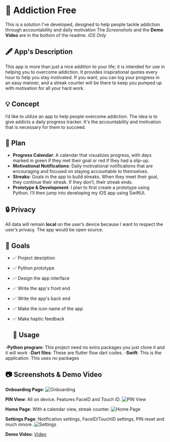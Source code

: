 # 📱 Addiction Free

This is a solution I’ve developed, designed to help people tackle addiction through accountability and daily motivation
The *Screenshots* and the **Demo Video** are in the bottom of the readme. *iOS Only*

## 🖋️ App's Description

This app is more than just a nice addition to your life; it is intended for use in helping you to overcome addiction. It provides inspirational quotes every hour to help you stay motivated. If you want, you can log your progress in an easy manner, and a streak counter will be there to keep you pumped up with motivation for all your hard work.

## 💡 Concept

I’d like to utilize an app to help people overcome addiction. The idea is to give addicts a daily progress tracker. It's the accountability and motivation that is necessary for them to succeed.

## 📝 Plan

- **Progress Calendar**: A calendar that visualizes progress, with days marked in green if they met their goal or red if they had a slip-up.
- **Motivational Notifications**: Daily motivational notifications that are encouraging and focused on staying accountable to themselves.
- **Streaks**: Goals in the app to build streaks. When they meet their goal, they continue their streak. If they don’t, their streak ends.
- **Prototype & Development**: I plan to first create a prototype using Python. I’ll then jump into developing my iOS app using SwiftUI.

## 🔒 Privacy

All data will remain **local** on the user’s device because I want to respect the user’s privacy. The app would be open source.

## 🏁 Goals


- ✅ Project desription
- ✅ Python prototype
- ✅ Design the app interface
- ✅ Write the app's front end
- ✅ Write the app's back end
- ✅ Make the icon name of the app
- ✅ Make haptic feedback

  ## 🔨 Usage

-**Python program**: This project need no extra packages you just clone it and it will work
-**Dart files**: These are flutter flow dart codes.
-**Swift**: This is the application. This uses no packages

## 📷 Screenshots & Demo Video


**Onboarding Page**:
![Onboarding](Screenshots/Picture%204.png)

**PIN View**: All on device. Features FaceID and Touch ID.
![PIN View](Screenshots/Picture%203.png)

**Home Page**: With a calendar view, streak counter.
![Home Page](Screenshots/Picture%201.png)

**Settings Page**: Notification settings, FaceID/TouchID settings, PIN reset and much mnore.
![Settings](Screenshots/Picture%202.png)

**Demo Video**: [Video](https://youtu.be/xlinS3cq34w)
